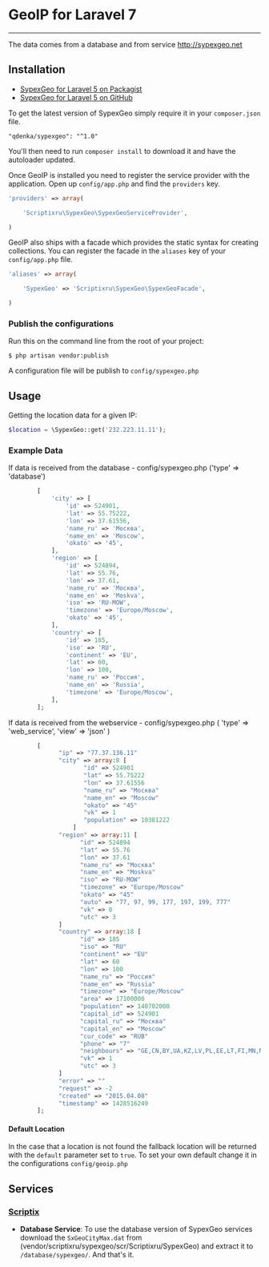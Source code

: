 # GeoIP for Laravel 7

----------

The data comes from a database and from service http://sypexgeo.net


## Installation

- [SypexGeo for Laravel 5 on Packagist](https://packagist.org/packages/scriptixru/sypexgeo)
- [SypexGeo for Laravel 5 on GitHub](https://github.com/scriptixru/sypexgeo)

To get the latest version of SypexGeo simply require it in your `composer.json` file.

~~~
"qdenka/sypexgeo": "^1.0"
~~~

You'll then need to run `composer install` to download it and have the autoloader updated.

Once GeoIP is installed you need to register the service provider with the application. Open up `config/app.php` and find the `providers` key.

~~~php
'providers' => array(

    'Scriptixru\SypexGeo\SypexGeoServiceProvider',

)
~~~

GeoIP also ships with a facade which provides the static syntax for creating collections. You can register the facade in the `aliases` key of your `config/app.php` file.

~~~php
'aliases' => array(

    'SypexGeo' => 'Scriptixru\SypexGeo\SypexGeoFacade',

)
~~~

### Publish the configurations

Run this on the command line from the root of your project:

~~~
$ php artisan vendor:publish
~~~

A configuration file will be publish to `config/sypexgeo.php`


## Usage


Getting the location data for a given IP:

```php
$location = \SypexGeo::get('232.223.11.11');
```

### Example Data

If data is received from the database - config/sypexgeo.php
('type'  => 'database')
```php
        [
            'city' => [
                'id' => 524901,
                'lat' => 55.75222,
                'lon' => 37.61556,
                'name_ru' => 'Москва',
                'name_en' => 'Moscow',
                'okato' => '45',
            ],
            'region' => [
                'id' => 524894,
                'lat' => 55.76,
                'lon' => 37.61,
                'name_ru' => 'Москва',
                'name_en' => 'Moskva',
                'iso' => 'RU-MOW',
                'timezone' => 'Europe/Moscow',
                'okato' => '45',
            ],
            'country' => [
                'id' => 185,
                'iso' => 'RU',
                'continent' => 'EU',
                'lat' => 60,
                'lon' => 100,
                'name_ru' => 'Россия',
                'name_en' => 'Russia',
                'timezone' => 'Europe/Moscow',
            ],
        ];
```
If data is received from the webservice - config/sypexgeo.php
    (   'type'  => 'web_service',
        'view'  => 'json'
    )
```php
        [
              "ip" => "77.37.136.11"
              "city" => array:8 [
                     "id" => 524901
                     "lat" => 55.75222
                     "lon" => 37.61556
                     "name_ru" => "Москва"
                     "name_en" => "Moscow"
                     "okato" => "45"
                     "vk" => 1
                     "population" => 10381222
                  ]
              "region" => array:11 [
                    "id" => 524894
                    "lat" => 55.76
                    "lon" => 37.61
                    "name_ru" => "Москва"
                    "name_en" => "Moskva"
                    "iso" => "RU-MOW"
                    "timezone" => "Europe/Moscow"
                    "okato" => "45"
                    "auto" => "77, 97, 99, 177, 197, 199, 777"
                    "vk" => 0
                    "utc" => 3
              ]
              "country" => array:18 [
                    "id" => 185
                    "iso" => "RU"
                    "continent" => "EU"
                    "lat" => 60
                    "lon" => 100
                    "name_ru" => "Россия"
                    "name_en" => "Russia"
                    "timezone" => "Europe/Moscow"
                    "area" => 17100000
                    "population" => 140702000
                    "capital_id" => 524901
                    "capital_ru" => "Москва"
                    "capital_en" => "Moscow"
                    "cur_code" => "RUB"
                    "phone" => "7"
                    "neighbours" => "GE,CN,BY,UA,KZ,LV,PL,EE,LT,FI,MN,NO,AZ,KP"
                    "vk" => 1
                    "utc" => 3
              ]
              "error" => ""
              "request" => -2
              "created" => "2015.04.08"
              "timestamp" => 1428516249
        ];
```
#### Default Location

In the case that a location is not found the fallback location will be returned with the `default` parameter set to `true`. To set your own default change it in the configurations `config/geoip.php`

## Services

### [Scriptix](http://www.scriptix.ru)

- **Database Service**: To use the database version of SypexGeo services download the `SxGeoCityMax.dat` from (vendor/scriptixru/sypexgeo/scr/Scriptixru/SypexGeo) and extract it to `/database/sypexgeo/`. And that's it.





